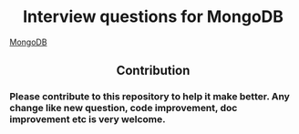 
<h1 align="center">Interview questions for MongoDB</h1>
<div>
<a href="./content/mongo.md">MongoDB</a>
</div>
<div>
<h2 align="center"> Contribution </h2>
<h3>Please contribute to this repository to help it make better. Any change like new question, code improvement, doc improvement etc is very welcome.</h3>
</div>